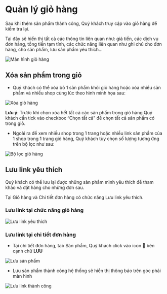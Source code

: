 # Quản lý giỏ hàng

Sau khi thêm sản phẩm thành công, Quý khách truy cập vào giỏ hàng để kiểm tra lại.

Tại đây sẽ hiển thị tất cả các thông tin liên quan như: giá tiền, các dịch vụ đơn hàng, tổng tiền tạm tính, các chức năng liên quan như ghi chú cho đơn hàng, cho sản phẩm, lưu sản phẩm yêu thích...

![M&#xE0;n h&#xEC;nh gi&#x1ECF; h&#xE0;ng](https://user-images.githubusercontent.com/73226975/99622958-b744da00-2a5d-11eb-876d-d5714edc12c0.png)

## Xóa sản phẩm trong giỏ

- Quý khách có thể xóa bỏ 1 sản phẩm khỏi giỏ hàng hoặc xóa nhiều sản phẩm và nhiều shop cùng lúc theo hình minh họa sau:

![X&#xF3;a gi&#x1ECF; h&#xE0;ng](https://user-images.githubusercontent.com/73226975/99623855-954c5700-2a5f-11eb-8d0c-c30cce13dfed.png)

**Lưu ý**: Trước khi chọn xóa hết tất cả các sản phẩm trong giỏ hàng Quý khách cần tick vào checkbox “Chọn tất cả” để chọn tất cả sản phẩm có trong giỏ.

- Ngoài ra để xem nhiều shop trong 1 trang hoặc nhiều link sản phẩm của 1 shop trong 1 trang giỏ hàng, Quý khách tùy chọn số lượng tương ứng trên bộ lọc như sau:

![Bộ lọc giỏ hàng](https://user-images.githubusercontent.com/73226975/147807223-e1ecb5c7-a894-40bd-955d-da390959f1ef.png)

## Lưu link yêu thích

Quý khách có thể lưu lại được những sản phẩm mình yêu thích để tham khảo và đặt hàng cho những đơn sau.

Tại Giỏ hàng và Chi tiết đơn hàng có chức năng Lưu link yêu thích.

### Lưu link tại chức năng giỏ hàng

![L&#x1B0;u link y&#xEA;u th&#xED;ch](https://user-images.githubusercontent.com/73226975/99624126-36d3a880-2a60-11eb-8bb0-0ee079101b9a.png)

### Lưu link tại chi tiết đơn hàng

- Tại chi tiết đơn hàng, tab Sản phẩm, Quý khách click vào icon 🤍 bên cạnh chữ **LƯU**

![Lưu sản phẩm](https://user-images.githubusercontent.com/73226975/147806687-f6a5d9a2-83fd-4b8f-8dbd-55ce262b7679.png)

- Lưu sản phẩm thành công hệ thống sẽ hiển thị thông báo trên góc phải màn hình

![Lưu link thành công](https://user-images.githubusercontent.com/73226975/147806911-d1572445-3f20-474a-89db-71620ab66bd7.png)


